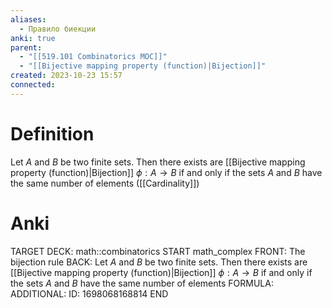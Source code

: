 ```yaml
---
aliases:
  - Правило биекции
anki: true
parent:
  - "[[519.101 Combinatorics MOC]]"
  - "[[Bijective mapping property (function)|Bijection]]"
created: 2023-10-23 15:57
connected:
---
```

# Definition
Let $A$ and $B$ be two finite sets. 
Then there exists are [[Bijective mapping property (function)|Bijection]] $\phi: A \rightarrow B$ if and only if the sets $A$ and $B$ have the same number of elements ([[Cardinality]])

# Anki
TARGET DECK: math::combinatorics
START
math_complex
FRONT: The bijection rule
BACK: Let $A$ and $B$ be two finite sets. 
Then there exists are [[Bijective mapping property (function)|Bijection]] $\phi: A \rightarrow B$ if and only if the sets $A$ and $B$ have the same number of elements
FORMULA: 
ADDITIONAL:
ID: 1698068168814
END






